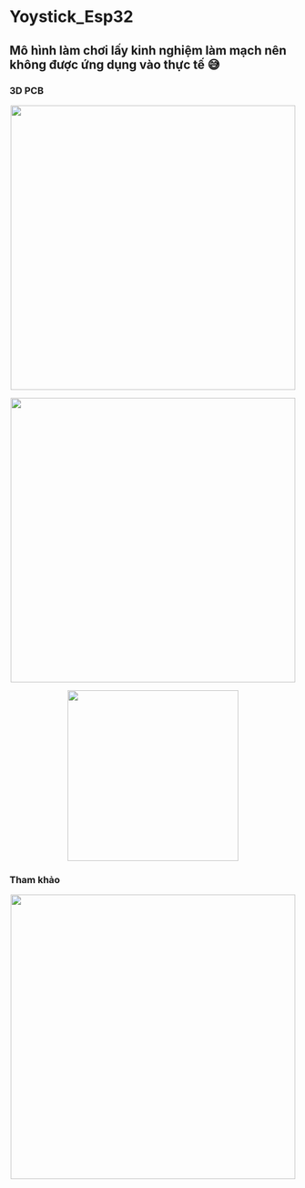 # Yoystick_Esp32
## Mô hình làm chơi lấy kinh nghiệm làm mạch nên không được ứng dụng vào thực tế 😅 
### 3D PCB
<p align="center">
  <img src="https://github.com/Trongnguyen004/Yoystick_Esp32/assets/137270832/705a848b-7723-492b-9d96-55c484137a07"  width="500">
</p>


<p align="center">
  <img src="https://github.com/Trongnguyen004/Yoystick_Esp32/assets/137270832/70095165-19d5-4a5e-9133-0f66a883bc5e"  width="500">
</p>


<p align="center">
  <img src="https://github.com/Trongnguyen004/Yoystick_Esp32/assets/137270832/501d87df-ccd2-45fa-85be-3063181288e9"  width="300">
</p>

### Tham khảo 
<p align="center">
  <img src="https://github.com/Trongnguyen004/Yoystick_Esp32/assets/137270832/33f82fae-8a4b-4dd5-9a90-5242ded59f46"  width="500">
</p>

